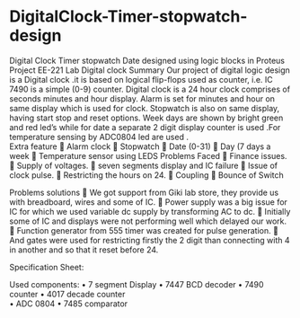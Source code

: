 # DigitalClock-Timer-stopwatch-design
Digital Clock Timer stopwatch Date designed using logic blocks in Proteus
Project EE-221 Lab
 Digital clock 
Summary
Our project of digital logic design is a Digital clock .it is based on logical flip-flops used as counter, i.e. IC 7490 is a simple (0-9) counter. Digital clock is a 24 hour clock comprises of seconds minutes and hour display. Alarm is set for minutes and hour on same display which is used for clock. Stopwatch is also on same display, having start stop and reset options. Week days are shown by bright green and red led’s while for date a separate 2 digit display counter is used .For temperature sensing  by ADC0804 led are used .   
Extra feature
	Alarm clock
	Stopwatch 
	Date (0-31)
	Day (7 days a week 
	Temperature sensor using LEDS
Problems Faced
	Finance issues.
	Supply of voltages.
	seven segments display and IC failure 
	Issue of clock pulse.
	Restricting the hours on 24.
	Coupling
	Bounce of Switch

Problems solutions
	We got support from Giki lab store, they provide us with breadboard, wires and some of IC.
	Power supply was a big issue for IC for which we used variable dc supply by transforming AC to dc.
	Initially some of IC and displays were not performing well which delayed our work.
	Function generator from 555 timer was created for pulse generation.
	And gates were used for restricting firstly the 2 digit than connecting with 4 in another and so that it reset before 24.

Specification Sheet:

Used components:
•	7 segment Display
•	7447 BCD decoder
•	7490 counter
•	4017 decade counter  
•	ADC 0804 
•	7485 comparator

 
 
